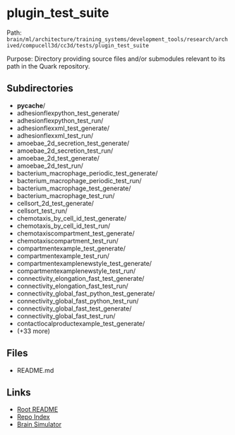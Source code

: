 # plugin_test_suite

Path: `brain/ml/architecture/training_systems/development_tools/research/archived/compucell3d/cc3d/tests/plugin_test_suite`

Purpose: Directory providing source files and/or submodules relevant to its path in the Quark repository.

## Subdirectories
- __pycache__/
- adhesionflexpython_test_generate/
- adhesionflexpython_test_run/
- adhesionflexxml_test_generate/
- adhesionflexxml_test_run/
- amoebae_2d_secretion_test_generate/
- amoebae_2d_secretion_test_run/
- amoebae_2d_test_generate/
- amoebae_2d_test_run/
- bacterium_macrophage_periodic_test_generate/
- bacterium_macrophage_periodic_test_run/
- bacterium_macrophage_test_generate/
- bacterium_macrophage_test_run/
- cellsort_2d_test_generate/
- cellsort_test_run/
- chemotaxis_by_cell_id_test_generate/
- chemotaxis_by_cell_id_test_run/
- chemotaxiscompartment_test_generate/
- chemotaxiscompartment_test_run/
- compartmentexample_test_generate/
- compartmentexample_test_run/
- compartmentexamplenewstyle_test_generate/
- compartmentexamplenewstyle_test_run/
- connectivity_elongation_fast_test_generate/
- connectivity_elongation_fast_test_run/
- connectivity_global_fast_python_test_generate/
- connectivity_global_fast_python_test_run/
- connectivity_global_fast_test_generate/
- connectivity_global_fast_test_run/
- contactlocalproductexample_test_generate/
- (+33 more)

## Files
- README.md

## Links
- [Root README](../../../../../../../../../../README.md)
- [Repo Index](../../../../../../../../../../repo_index.json)
- [Brain Simulator](../../../../../../../../../../brain/architecture/brain_simulator.py)
